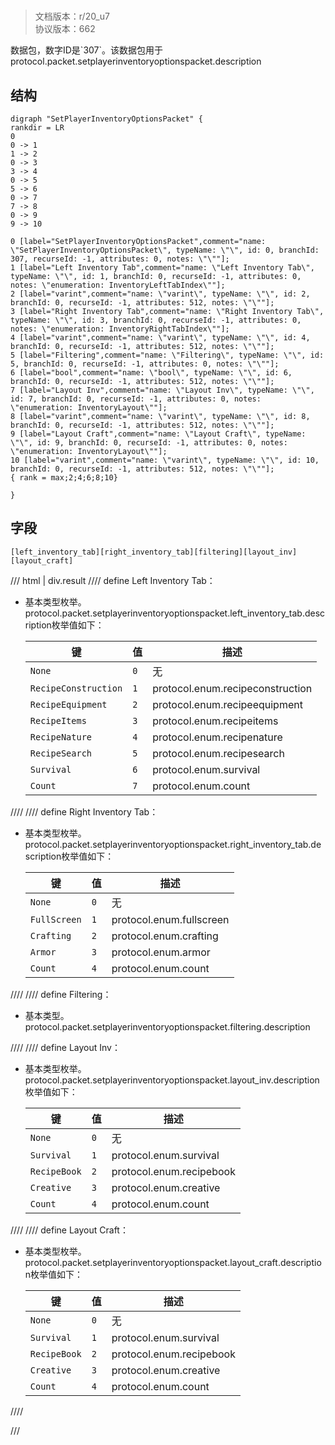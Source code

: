 # <!-- md:samp SetPlayerInventoryOptionsPacket -->

> 文档版本：r/20_u7<br/>协议版本：662

<!-- md:samp SetPlayerInventoryOptionsPacket -->数据包，数字ID是`307`。该数据包用于protocol.packet.setplayerinventoryoptionspacket.description

## 结构

```viz
digraph "SetPlayerInventoryOptionsPacket" {
rankdir = LR
0
0 -> 1
1 -> 2
0 -> 3
3 -> 4
0 -> 5
5 -> 6
0 -> 7
7 -> 8
0 -> 9
9 -> 10

0 [label="SetPlayerInventoryOptionsPacket",comment="name: \"SetPlayerInventoryOptionsPacket\", typeName: \"\", id: 0, branchId: 307, recurseId: -1, attributes: 0, notes: \"\""];
1 [label="Left Inventory Tab",comment="name: \"Left Inventory Tab\", typeName: \"\", id: 1, branchId: 0, recurseId: -1, attributes: 0, notes: \"enumeration: InventoryLeftTabIndex\""];
2 [label="varint",comment="name: \"varint\", typeName: \"\", id: 2, branchId: 0, recurseId: -1, attributes: 512, notes: \"\""];
3 [label="Right Inventory Tab",comment="name: \"Right Inventory Tab\", typeName: \"\", id: 3, branchId: 0, recurseId: -1, attributes: 0, notes: \"enumeration: InventoryRightTabIndex\""];
4 [label="varint",comment="name: \"varint\", typeName: \"\", id: 4, branchId: 0, recurseId: -1, attributes: 512, notes: \"\""];
5 [label="Filtering",comment="name: \"Filtering\", typeName: \"\", id: 5, branchId: 0, recurseId: -1, attributes: 0, notes: \"\""];
6 [label="bool",comment="name: \"bool\", typeName: \"\", id: 6, branchId: 0, recurseId: -1, attributes: 512, notes: \"\""];
7 [label="Layout Inv",comment="name: \"Layout Inv\", typeName: \"\", id: 7, branchId: 0, recurseId: -1, attributes: 0, notes: \"enumeration: InventoryLayout\""];
8 [label="varint",comment="name: \"varint\", typeName: \"\", id: 8, branchId: 0, recurseId: -1, attributes: 512, notes: \"\""];
9 [label="Layout Craft",comment="name: \"Layout Craft\", typeName: \"\", id: 9, branchId: 0, recurseId: -1, attributes: 0, notes: \"enumeration: InventoryLayout\""];
10 [label="varint",comment="name: \"varint\", typeName: \"\", id: 10, branchId: 0, recurseId: -1, attributes: 512, notes: \"\""];
{ rank = max;2;4;6;8;10}

}

```

## 字段

```title='SetPlayerInventoryOptionsPacket'
[left_inventory_tab][right_inventory_tab][filtering][layout_inv][layout_craft]
```

/// html | div.result
//// define
Left Inventory Tab：<!-- md:samp varint -->

- 基本类型枚举。protocol.packet.setplayerinventoryoptionspacket.left_inventory_tab.description枚举值如下：

  |键|值|描述|
  |---|---|---|
  |`None`|`0`|无|
  |`RecipeConstruction`|`1`|protocol.enum.recipeconstruction|
  |`RecipeEquipment`|`2`|protocol.enum.recipeequipment|
  |`RecipeItems`|`3`|protocol.enum.recipeitems|
  |`RecipeNature`|`4`|protocol.enum.recipenature|
  |`RecipeSearch`|`5`|protocol.enum.recipesearch|
  |`Survival`|`6`|protocol.enum.survival|
  |`Count`|`7`|protocol.enum.count|



////
//// define
Right Inventory Tab：<!-- md:samp varint -->

- 基本类型枚举。protocol.packet.setplayerinventoryoptionspacket.right_inventory_tab.description枚举值如下：

  |键|值|描述|
  |---|---|---|
  |`None`|`0`|无|
  |`FullScreen`|`1`|protocol.enum.fullscreen|
  |`Crafting`|`2`|protocol.enum.crafting|
  |`Armor`|`3`|protocol.enum.armor|
  |`Count`|`4`|protocol.enum.count|



////
//// define
Filtering：<!-- md:samp bool -->

- 基本类型。protocol.packet.setplayerinventoryoptionspacket.filtering.description


////
//// define
Layout Inv：<!-- md:samp varint -->

- 基本类型枚举。protocol.packet.setplayerinventoryoptionspacket.layout_inv.description枚举值如下：

  |键|值|描述|
  |---|---|---|
  |`None`|`0`|无|
  |`Survival`|`1`|protocol.enum.survival|
  |`RecipeBook`|`2`|protocol.enum.recipebook|
  |`Creative`|`3`|protocol.enum.creative|
  |`Count`|`4`|protocol.enum.count|



////
//// define
Layout Craft：<!-- md:samp varint -->

- 基本类型枚举。protocol.packet.setplayerinventoryoptionspacket.layout_craft.description枚举值如下：

  |键|值|描述|
  |---|---|---|
  |`None`|`0`|无|
  |`Survival`|`1`|protocol.enum.survival|
  |`RecipeBook`|`2`|protocol.enum.recipebook|
  |`Creative`|`3`|protocol.enum.creative|
  |`Count`|`4`|protocol.enum.count|



////

///

